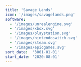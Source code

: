 ```yaml
---
title: 'Savage Lands'
icon: '/images/savagelands.png'
software:
  - '/images/unrealengine.svg'
  - '/images/xbox.svg'
  - '/images/playstation.svg'
  - '/images/nintendoswitch.svg'
  - '/images/steam.svg'
  - '/images/epicgames.svg'
sort_date:  '3001-01-01'
start_date: '2020-08-01'
---
```


